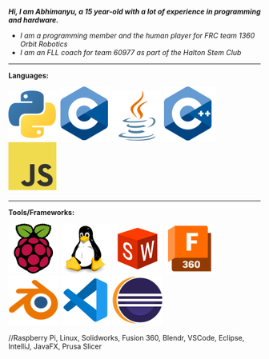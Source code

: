 ***Hi, I am Abhimanyu, a 15 year-old with a lot of experience in programming and hardware.***

 - _I am a programming member and the human player for FRC team 1360 Orbit Robotics_
 - _I am an FLL coach for team 60977 as part of the Halton Stem Club_


__________________________________________________________________________

**Languages:**

![Python Logo](Python_logo_small_1inch_mrk2.png) ![C Logo](C_logo_small_1inch.png) ![java Logo](Java_logo_small_1inch_mrk2.png) ![C++ logo](C++_logo_small_1inch.png) ![JavaScript Logo](JS_logo_small_1inch.png)


__________________________________________________________________________

**Tools/Frameworks:**

![Raspberry Pi](Rasp_logo_small_1inch.png) ![Linux Logo](Linux_logo_small_1inch.png) ![Solidworks Logo](SolidWorks_logo_small_1inch.png) ![Fusion 360 logo](Fusion_360_logo_small_1inch_mrk2.png) ![Blendr Logo](Blendr_logo_small_1inch_mrk2.png) ![VSCode Logo](VSCode_logo_small_1inch.png) ![Eclipse Logo](Eclipse_logo_small_1inch.png)

//Raspberry Pi, Linux, Solidworks, Fusion 360, Blendr, VSCode, Eclipse, IntelliJ, JavaFX, Prusa Slicer
